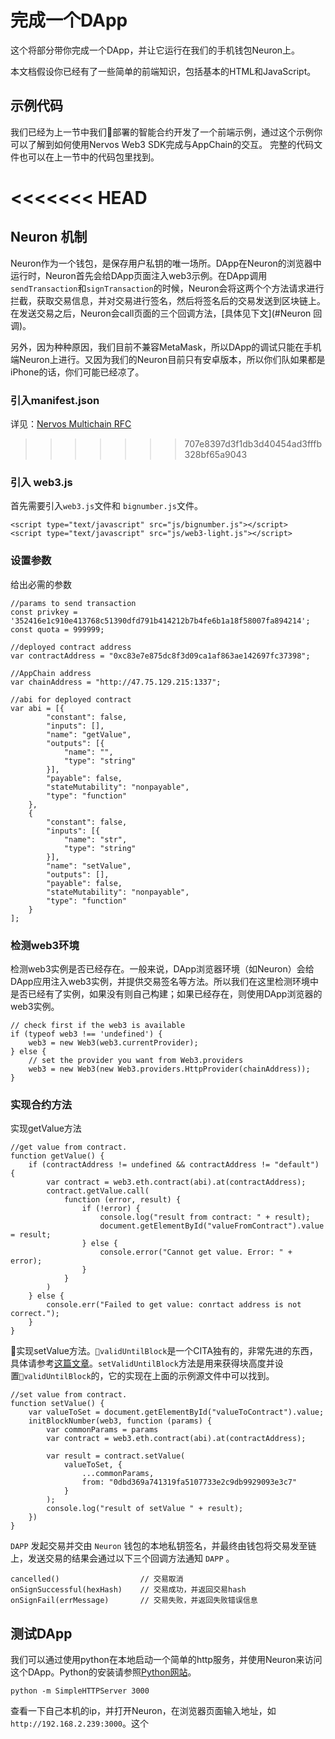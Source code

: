 # 完成一个DApp

这个将部分带你完成一个DApp，并让它运行在我们的手机钱包Neuron上。

本文档假设你已经有了一些简单的前端知识，包括基本的HTML和JavaScript。

## 示例代码

我们已经为上一节中我们部署的智能合约开发了一个前端示例，通过这个示例你可以了解到如何使用Nervos Web3 SDK完成与AppChain的交互。
完整的代码文件也可以在上一节中的代码包里找到。

<<<<<<< HEAD
=======
## Neuron 机制
Neuron作为一个钱包，是保存用户私钥的唯一场所。DApp在Neuron的浏览器中运行时，Neuron首先会给DApp页面注入web3示例。在DApp调用`sendTransaction`和`signTransaction`的时候，Neuron会将这两个个方法请求进行拦截，获取交易信息，并对交易进行签名，然后将签名后的交易发送到区块链上。在发送交易之后，Neuron会call页面的三个回调方法，[具体见下文](#Neuron 回调)。

另外，因为种种原因，我们目前不兼容MetaMask，所以DApp的调试只能在手机端Neuron上进行。又因为我们的Neuron目前只有安卓版本，所以你们队如果都是iPhone的话，你们可能已经凉了。

### 引入manifest.json

详见：[Nervos Multichain RFC](/zh-CN/quick-start/multichain-rfc.md)

>>>>>>> 707e8397d3f1db3d40454ad3fffb328bf65a9043
### 引入 web3.js

首先需要引入`web3.js`文件和 `bignumber.js`文件。
```
<script type="text/javascript" src="js/bignumber.js"></script>
<script type="text/javascript" src="js/web3-light.js"></script>
```

### 设置参数

给出必需的参数
```
//params to send transaction
const privkey = '352416e1c910e413768c51390dfd791b414212b7b4fe6b1a18f58007fa894214';
const quota = 999999;

//deployed contract address
var contractAddress = "0xc83e7e875dc8f3d09ca1af863ae142697fc37398";

//AppChain address
var chainAddress = "http://47.75.129.215:1337";

//abi for deployed contract
var abi = [{
        "constant": false,
        "inputs": [],
        "name": "getValue",
        "outputs": [{
            "name": "",
            "type": "string"
        }],
        "payable": false,
        "stateMutability": "nonpayable",
        "type": "function"
    },
    {
        "constant": false,
        "inputs": [{
            "name": "str",
            "type": "string"
        }],
        "name": "setValue",
        "outputs": [],
        "payable": false,
        "stateMutability": "nonpayable",
        "type": "function"
    }
];
```

### 检测web3环境

检测web3实例是否已经存在。一般来说，DApp浏览器环境（如Neuron）会给DApp应用注入web3实例，并提供交易签名等方法。所以我们在这里检测环境中是否已经有了实例，如果没有则自己构建；如果已经存在，则使用DApp浏览器的web3实例。
```
// check first if the web3 is available
if (typeof web3 !== 'undefined') {
    web3 = new Web3(web3.currentProvider);
} else {
    // set the provider you want from Web3.providers
    web3 = new Web3(new Web3.providers.HttpProvider(chainAddress));
}
```

### 实现合约方法
实现getValue方法
```
//get value from contract.
function getValue() {
    if (contractAddress != undefined && contractAddress != "default") {
        var contract = web3.eth.contract(abi).at(contractAddress);
        contract.getValue.call(
            function (error, result) {
                if (!error) {
                    console.log("result from contract: " + result);
                    document.getElementById("valueFromContract").value = result;
                } else {
                    console.error("Cannot get value. Error: " + error);
                }
            }
        )
    } else {
        console.err("Failed to get value: conrtact address is not correct.");
    }
}
```

实现setValue方法。`validUntilBlock`是一个CITA独有的，非常先进的东西，具体请参考[这篇文章]()。`setValidUntilBlock`方法是用来获得块高度并设置`validUntilBlock`的，它的实现在上面的示例源文件中可以找到。  
```
//set value from contract.
function setValue() {
    var valueToSet = document.getElementById("valueToContract").value;
    initBlockNumber(web3, function (params) {
        var commonParams = params
        var contract = web3.eth.contract(abi).at(contractAddress);

        var result = contract.setValue(
            valueToSet, {
                ...commonParams,
                from: "0dbd369a741319fa5107733e2c9db9929093e3c7"
            }
        );
        console.log("result of setValue " + result);
    })
}
```

`DAPP` 发起交易并交由 `Neuron` 钱包的本地私钥签名，并最终由钱包将交易发至链上，发送交易的结果会通过以下三个回调方法通知 `DAPP` 。

```
cancelled()                  // 交易取消
onSignSuccessful(hexHash)    // 交易成功，并返回交易hash
onSignFail(errMessage)       // 交易失败，并返回失败错误信息
```


## 测试DApp
我们可以通过使用python在本地启动一个简单的http服务，并使用Neuron来访问这个DApp。Python的安装请参照[Python网站](https://www.python.org/downloads/)。

```
python -m SimpleHTTPServer 3000
```

查看一下自己本机的ip，并打开Neuron，在浏览器页面输入地址，如`http://192.168.2.239:3000`。这个


